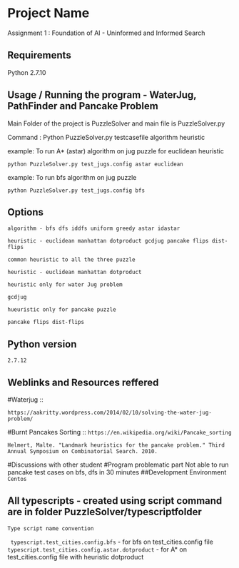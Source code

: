 # Project Name

Assignment 1 : Foundation of AI - Uninformed and Informed Search

## Requirements

Python 2.7.10

## Usage / Running the program - WaterJug, PathFinder and Pancake Problem

Main Folder of the project is PuzzleSolver and main file is PuzzleSolver.py

Command : Python PuzzleSolver.py testcasefile algorithm heuristic

example: To run A* (astar) algorithm on jug puzzle for euclidean heuristic 

```
python PuzzleSolver.py test_jugs.config astar euclidean
```
example: To run bfs algorithm on jug puzzle 

```
python PuzzleSolver.py test_jugs.config bfs
```

## Options

```
algorithm - bfs dfs iddfs uniform greedy astar idastar
```
```
heuristic - euclidean manhattan dotproduct gcdjug pancake flips dist-flips
```
`common heuristic to all the three puzzle`
```
heuristic - euclidean manhattan dotproduct 
```
`heuristic only for water Jug problem`
```
gcdjug
```
`hueuristic only for pancake puzzle`
```
pancake flips dist-flips
```

## Python version
`2.7.12`

## Weblinks and Resources reffered

#Waterjug ::

`https://aakritty.wordpress.com/2014/02/10/solving-the-water-jug-problem/`

#Burnt Pancakes Sorting ::
`https://en.wikipedia.org/wiki/Pancake_sorting`

`Helmert, Malte. "Landmark heuristics for the pancake problem." Third Annual Symposium on Combinatorial Search. 2010.`

#Discussions with other student
#Program problematic part
Not able to run pancake test cases on bfs, dfs in 30 minutes
##Development Environment
`Centos`
 
## All typescripts - created using script command are in folder PuzzleSolver/typescriptfolder

`Type script name convention`

``` typescript.test_cities.config.bfs``` - for bfs on test_cities.config file
``` typescript.test_cities.config.astar.dotproduct``` - for A* on test_cities.config file with heuristic dotproduct